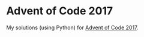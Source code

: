 # Advent of Code 2017
My solutions (using Python) for [Advent of Code 2017](https://adventofcode.com/2017).
